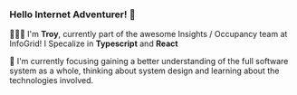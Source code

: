 ### Hello Internet Adventurer! 🖖

🙋🏻‍♂️ I'm **Troy**, currently part of the awesome Insights / Occupancy team at InfoGrid! I Specalize in **Typescript** and **React**

🎯 I'm currently focusing gaining a better understanding of the full software system as a whole, thinking about system design and learning about the technologies involved.

<!--
**TroyB95/troyb95** is a ✨ _special_ ✨ repository because its `README.md` (this file) appears on your GitHub profile.

Here are some ideas to get you started:

- 🔭 I’m currently working on ...
- 🌱 I’m currently learning ...
- 👯 I’m looking to collaborate on ...
- 🤔 I’m looking for help with ...
- 💬 Ask me about ...
- 📫 How to reach me: ...
- 😄 Pronouns: ...
- ⚡ Fun fact: ...
-->
